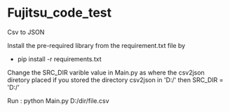# Fujitsu_code_test
Csv to JSON

Install the pre-required library from the requirement.txt file by
  - pip install -r requirements.txt

Change the SRC_DIR varible value in Main.py as where the csv2json diretory placed
if you stored the directory csv2json in 'D:/' then SRC_DIR = 'D:/'

Run : python Main.py D:/dir/file.csv
